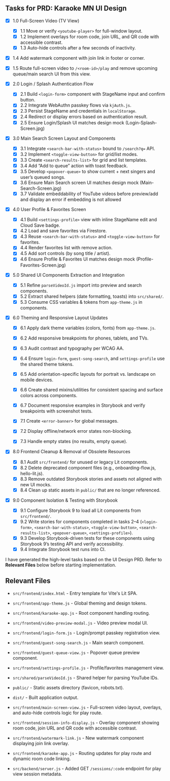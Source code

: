 ## Tasks for PRD: Karaoke MN UI Design

- [x] 1.0 Full-Screen Video (TV View)
  - [x] 1.1 Move or verify `<youtube-player>` for full-window layout.
  - [x] 1.2 Implement overlays for room code, join URL, and QR code with accessible contrast.
  - [x] 1.3 Auto-hide controls after a few seconds of inactivity.
- [x] 1.4 Add watermark component with join link in footer or corner.
- [x] 1.5 Route full-screen video to `/<room-id>/play` and remove upcoming queue/main search UI from this view.

- [x] 2.0 Login / Splash Authentication Flow

  - [x] 2.1 Build `<login-form>` component with StageName input and confirm button.
  - [x] 2.2 Integrate WebAuthn passkey flows via `kjAuth.js`.
  - [x] 2.3 Persist StageName and credentials in `localStorage`.
  - [x] 2.4 Redirect or display errors based on authentication result.
  - [x] 2.5 Ensure Login/Splash UI matches design mock (Login-Splash-Screen.jpg)

- [x] 3.0 Main Search Screen Layout and Components

  - [x] 3.1 Integrate `<search-bar-with-status>` bound to `/search?q=` API.
  - [x] 3.2 Implement `<toggle-view-button>` for grid/list modes.
  - [x] 3.3 Create `<search-results-list>` for grid and list templates.
  - [x] 3.4 Add “Add to queue” action with toast feedback.
  - [x] 3.5 Develop `<popover-queue>` to show current + next singers and user’s queued songs.
  - [x] 3.6 Ensure Main Search screen UI matches design mock (Main-Search-Screen.jpg)
  - [x] 3.7 Validate embeddability of YouTube videos before preview/add and display an error if embedding is not allowed

- [x] 4.0 User Profile & Favorites Screen

  - [x] 4.1 Build `<settings-profile>` view with inline StageName edit and Cloud Save badge.
  - [x] 4.2 Load and save favorites via Firestore.
  - [x] 4.3 Reuse `<search-bar-with-status>` and `<toggle-view-button>` for favorites.
  - [x] 4.4 Render favorites list with remove action.
  - [x] 4.5 Add sort controls (by song title / artist).
  - [x] 4.6 Ensure Profile & Favorites UI matches design mock (Profile-Favorites-Screen.jpg)

- [x] 5.0 Shared UI Components Extraction and Integration

  - [x] 5.1 Refine `parseVideoId.js` import into preview and search components.
  - [x] 5.2 Extract shared helpers (date formatting, toasts) into `src/shared/`.
  - [x] 5.3 Consume CSS variables & tokens from `app-theme.js` in components.

- [x] 6.0 Theming and Responsive Layout Updates

  - [x] 6.1 Apply dark theme variables (colors, fonts) from `app-theme.js`.
  - [x] 6.2 Add responsive breakpoints for phones, tablets, and TVs.
  - [x] 6.3 Audit contrast and typography per WCAG AA.
  - [x] 6.4 Ensure `login-form`, `guest-song-search`, and `settings-profile` use
        the shared theme tokens.
  - [x] 6.5 Add orientation-specific layouts for portrait vs. landscape on
        mobile devices.
  - [x] 6.6 Create shared mixins/utilities for consistent spacing and surface
        colors across components.
  - [x] 6.7 Document responsive examples in Storybook and verify breakpoints
        with screenshot tests.

  - [x] 7.1 Create `<error-banner>` for global messages.
  - [x] 7.2 Display offline/network error states non-blocking.
  - [x] 7.3 Handle empty states (no results, empty queue).

- [x] 8.0 Frontend Cleanup & Removal of Obsolete Resources

  - [x] 8.1 Audit `src/frontend/` for unused or legacy Lit components.
  - [x] 8.2 Delete deprecated component files (e.g., onboarding-flow.js, hello-lit.js).
  - [x] 8.3 Remove outdated Storybook stories and assets not aligned with new UI mocks.
  - [x] 8.4 Clean up static assets in `public/` that are no longer referenced.

- [x] 9.0 Component Isolation & Testing with Storybook
  - [x] 9.1 Configure Storybook 9 to load all Lit components from `src/frontend/`.
  - [x] 9.2 Write stories for components completed in tasks 2–4 (`<login-form>`, `<search-bar-with-status>`, `<toggle-view-button>`, `<search-results-list>`, `<popover-queue>`, `<settings-profile>`).
  - [x] 9.3 Develop Storybook-driven tests for these components using Storybook 9’s testing API and verify accessibility.
  - [x] 9.4 Integrate Storybook test runs into CI.

I have generated the high-level tasks based on the UI Design PRD.
Refer to **Relevant Files** below before starting implementation.

## Relevant Files

- `src/frontend/index.html` - Entry template for Vite's Lit SPA.
- `src/frontend/app-theme.js` - Global theming and design tokens.
- `src/frontend/karaoke-app.js` - Root component handling routing.
- `src/frontend/video-preview-modal.js` - Video preview modal UI.
- `src/frontend/login-form.js` - Login/prompt passkey registration view.
- `src/frontend/guest-song-search.js` - Main search component.
- `src/frontend/guest-queue-view.js` - Popover queue preview component.
- `src/frontend/settings-profile.js` - Profile/favorites management view.
- `src/shared/parseVideoId.js` - Shared helper for parsing YouTube IDs.
- `public/` - Static assets directory (favicon, robots.txt).
- `dist/` - Built application output.

- `src/frontend/main-screen-view.js` - Full-screen video layout, overlays, and auto-hide controls logic for play route.
- `src/frontend/session-info-display.js` - Overlay component showing room code, join URL and QR code with accessible contrast.
- `src/frontend/watermark-link.js` - New watermark component displaying join link overlay.
- `src/frontend/karaoke-app.js` - Routing updates for play route and dynamic room code linking.
- `src/backend/server.js` - Added GET `/sessions/:code` endpoint for play view session metadata.
